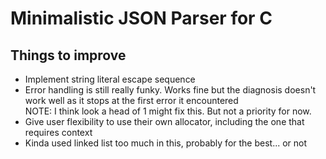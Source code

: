 # Minimalistic JSON Parser for C

## Things to improve
- Implement string literal escape sequence
- Error handling is still really funky. Works fine but the diagnosis doesn't \
  work well as it stops at the first error it encountered \
  NOTE: I think look a head of 1 might fix this. But not a priority for now.
- Give user flexibility to use their own allocator, including the one that requires context
- Kinda used linked list too much in this, probably for the best... or not
